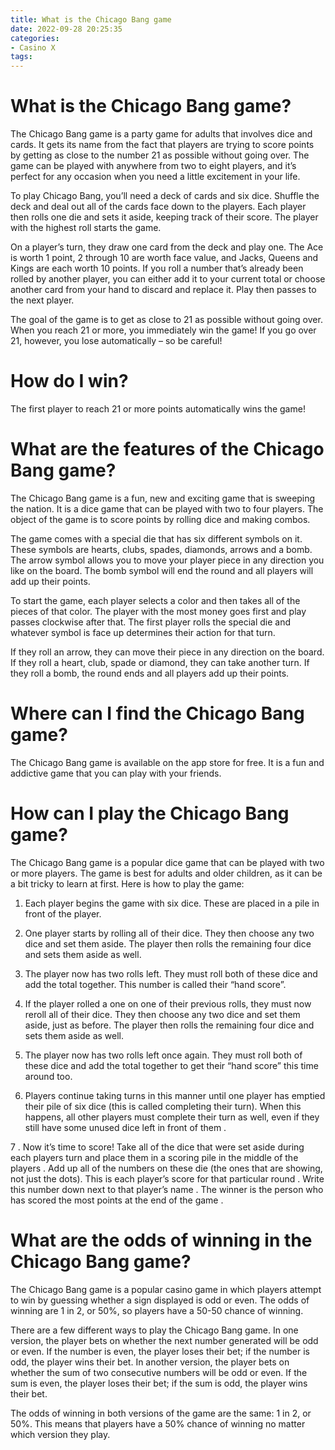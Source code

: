 ```yaml
---
title: What is the Chicago Bang game
date: 2022-09-28 20:25:35
categories:
- Casino X
tags:
---
```



#  What is the Chicago Bang game?

The Chicago Bang game is a party game for adults that involves dice and cards. It gets its name from the fact that players are trying to score points by getting as close to the number 21 as possible without going over. The game can be played with anywhere from two to eight players, and it’s perfect for any occasion when you need a little excitement in your life.

To play Chicago Bang, you’ll need a deck of cards and six dice. Shuffle the deck and deal out all of the cards face down to the players. Each player then rolls one die and sets it aside, keeping track of their score. The player with the highest roll starts the game.

On a player’s turn, they draw one card from the deck and play one. The Ace is worth 1 point, 2 through 10 are worth face value, and Jacks, Queens and Kings are each worth 10 points. If you roll a number that’s already been rolled by another player, you can either add it to your current total or choose another card from your hand to discard and replace it. Play then passes to the next player.

The goal of the game is to get as close to 21 as possible without going over. When you reach 21 or more, you immediately win the game! If you go over 21, however, you lose automatically – so be careful!

# How do I win?

The first player to reach 21 or more points automatically wins the game!

#  What are the features of the Chicago Bang game?

The Chicago Bang game is a fun, new and exciting game that is sweeping the nation. It is a dice game that can be played with two to four players. The object of the game is to score points by rolling dice and making combos.

The game comes with a special die that has six different symbols on it. These symbols are hearts, clubs, spades, diamonds, arrows and a bomb. The arrow symbol allows you to move your player piece in any direction you like on the board. The bomb symbol will end the round and all players will add up their points.

To start the game, each player selects a color and then takes all of the pieces of that color. The player with the most money goes first and play passes clockwise after that. The first player rolls the special die and whatever symbol is face up determines their action for that turn.

If they roll an arrow, they can move their piece in any direction on the board. If they roll a heart, club, spade or diamond, they can take another turn. If they roll a bomb, the round ends and all players add up their points.

#  Where can I find the Chicago Bang game?

The Chicago Bang game is available on the app store for free. It is a fun and addictive game that you can play with your friends.

#  How can I play the Chicago Bang game?

The Chicago Bang game is a popular dice game that can be played with two or more players. The game is best for adults and older children, as it can be a bit tricky to learn at first. Here is how to play the game:

1. Each player begins the game with six dice. These are placed in a pile in front of the player.

2. One player starts by rolling all of their dice. They then choose any two dice and set them aside. The player then rolls the remaining four dice and sets them aside as well.

3. The player now has two rolls left. They must roll both of these dice and add the total together. This number is called their “hand score”.

4. If the player rolled a one on one of their previous rolls, they must now reroll all of their dice. They then choose any two dice and set them aside, just as before. The player then rolls the remaining four dice and sets them aside as well.

5. The player now has two rolls left once again. They must roll both of these dice and add the total together to get their “hand score” this time around too.

6. Players continue taking turns in this manner until one player has emptied their pile of six dice (this is called completing their turn). When this happens, all other players must complete their turn as well, even if they still have some unused dice left in front of them .

7 . Now it’s time to score! Take all of the dice that were set aside during each players turn and place them in a scoring pile in the middle of the players . Add up all of the numbers on these die (the ones that are showing, not just the dots). This is each player’s score for that particular round . Write this number down next to that player’s name . The winner is the person who has scored the most points at the end of the game .

#  What are the odds of winning in the Chicago Bang game?

The Chicago Bang game is a popular casino game in which players attempt to win by guessing whether a sign displayed is odd or even. The odds of winning are 1 in 2, or 50%, so players have a 50-50 chance of winning.

There are a few different ways to play the Chicago Bang game. In one version, the player bets on whether the next number generated will be odd or even. If the number is even, the player loses their bet; if the number is odd, the player wins their bet. In another version, the player bets on whether the sum of two consecutive numbers will be odd or even. If the sum is even, the player loses their bet; if the sum is odd, the player wins their bet.

The odds of winning in both versions of the game are the same: 1 in 2, or 50%. This means that players have a 50% chance of winning no matter which version they play.